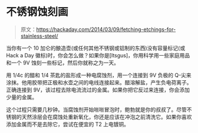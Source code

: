 # 不锈钢蚀刻画

> 原文：<https://hackaday.com/2014/03/09/fetching-etchings-for-stainless-steel/>

当你有一个 10 加仑的酿造壶(或任何其他不锈钢或铝制的东西)没有容量标记(或 Hack a Day 徽标)时，你会怎么做？如果你是[Itsgus]，你用科学用一些家庭用品和一个 9V 蚀刻一些标记，然后你就称之为一天。

用 1/4c 的醋和 1/4 茶匙的盐形成一种电腐蚀剂，用一个连接到 9V 负极的 Q-尖来涂抹。他用胶带把正极和水壶之间的电线连接起来。醋溶解盐，产生负电荷离子。正确连接到 9V，该过程去除电流流过的金属。如果你把它反过来连接，你会添加少量的金属。

这个过程只需要几秒钟。当腐蚀剂开始咝咝冒泡时，鲍勃就是你的叔叔了。尽管不锈钢的天然涂层会在腐蚀处重新氧化，你还是应该在冲泡之前清洗它。如果你喜欢添加金属而不是去除它，尝试在便宜的 T2 上电镀铜。